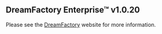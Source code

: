 ## DreamFactory Enterprise&trade; v1.0.20
Please see the [DreamFactory](https://www.dreamfactory.com/) website for more information.
